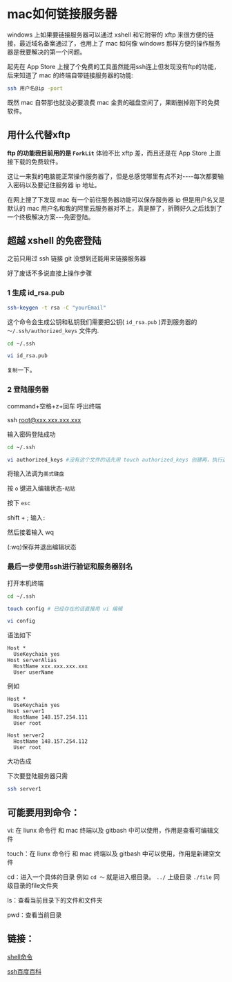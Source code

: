 # mac如何链接服务器

windows 上如果要链接服务器可以通过 xshell 和它附带的 xftp 来很方便的链接，最近域名备案通过了，也用上了 mac 如何像 windows 那样方便的操作服务器是我要解决的第一个问题。

起先在 App Store 上搜了个免费的工具虽然能用ssh连上但发现没有ftp的功能，后来知道了 mac 的终端自带链接服务器的功能:

```bash
ssh 用户名@ip -port
```

既然 mac 自带那也就没必要浪费 mac 金贵的磁盘空间了，果断删掉刚下的免费软件。

## 用什么代替xftp

__ftp 的功能我目前用的是 `ForkLit`__ 体验不比 xftp 差，而且还是在 App Store 上直接下载的免费软件。

这让一来我的电脑能正常操作服务器了，但是总感觉哪里有点不对----每次都要输入密码以及要记住服务器 ip 地址。

在网上搜了下发现 mac 有一个前往服务器功能可以保存服务器 ip 但是用户名又是默认的 mac 用户名和我的阿里云服务器对不上，真是醉了，折腾好久之后找到了一个终极解决方案---免密登陆。

## 超越 xshell 的免密登陆

之前只用过 ssh 链接 git 没想到还能用来链接服务器

好了废话不多说直接上操作步骤

### 1 生成 id_rsa.pub

```bash
ssh-keygen -t rsa -C "yourEmail"
```

这个命令会生成公钥和私钥我们需要把公钥( `id_rsa.pub` )弄到服务器的 `～/.ssh/authorized_keys` 文件内.

```bash
cd ~/.ssh

vi id_rsa.pub
```

`复制`一下。

### 2 登陆服务器

command+空格+z+回车 呼出终端

ssh root@xxx.xxx.xxx.xxx

输入密码登陆成功

```bash
cd ~/.ssh

vi authorized_keys #没有这个文件的话先用 touch authorized_keys 创建再，执行这条命令。
```

将输入法调为`美式键盘`

按 `o`  键进入编辑状态-`粘贴`

按下 `esc`

shift + ; 输入`:`

然后接着输入 wq

(:wq)保存并退出编辑状态

### 最后一步使用ssh进行验证和服务器别名

打开本机终端

```bash
cd ~/.ssh

touch config # 已经存在的话直接用 vi 编辑

vi config
```

语法如下

```
Host *
  UseKeychain yes
Host serverAlias
  HostName xxx.xxx.xxx.xxx
  User userName
```
例如

```
Host *
  UseKeychain yes
Host server1
  HostName 148.157.254.111
  User root
  
Host server2
  HostName 148.157.254.112
  User root
```

大功告成

下次要登陆服务器只需

```bash
ssh server1
```

## 可能要用到命令：

vi: 在 liunx 命令行 和 mac 终端以及 gitbash 中可以使用，作用是查看可编辑文件

touch：在 liunx 命令行 和 mac 终端以及 gitbash 中可以使用，作用是新建空文件

cd：进入一个具体的目录 例如 `cd ～` 就是进入根目录。 `../` 上级目录 `./file` 同级目录的file文件夹

ls：查看当前目录下的文件和文件夹

pwd：查看当前目录

## 链接：

[shell命令](https://baike.baidu.com/item/shell/99702?fr=aladdin#2)

[ssh百度百科](https://baike.baidu.com/item/ssh/10407?fr=aladdin)
